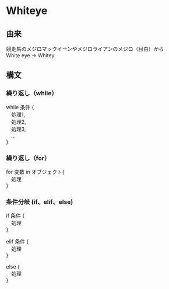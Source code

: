 # Whiteye
## 由来
競走馬のメジロマックイーンやメジロライアンのメジロ（目白）から  
White eye → Whitey
## 構文
### 繰り返し（while）
while 条件 {   
&emsp;処理1,  
&emsp;処理2,  
&emsp;処理3,  
&emsp;...  
}  
### 繰り返し（for）
for 変数 in オブジェクト{  
&emsp;処理  
}  
### 条件分岐 (if、elif、else)
if 条件 {  
&emsp;処理  
}  

elif 条件 {  
&emsp;処理  
}

else {  
&emsp;処理  
}  
